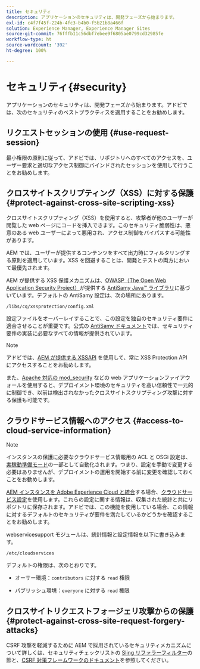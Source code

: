 ```yaml
---
title: セキュリティ
description: アプリケーションのセキュリティは、開発フェーズから始まります。
exl-id: c4f7f45f-224b-4fc3-b4b0-f5b21b8a466f
solution: Experience Manager, Experience Manager Sites
source-git-commit: 76fffb11c56dbf7ebee9f6805ae0799cd32985fe
workflow-type: ht
source-wordcount: '392'
ht-degree: 100%

---
```


# セキュリティ{#security}

アプリケーションのセキュリティは、開発フェーズから始まります。アドビでは、次のセキュリティのベストプラクティスを適用することをお勧めします。

## リクエストセッションの使用 {#use-request-session}

最小権限の原則に従って、アドビでは、リポジトリへのすべてのアクセスを、ユーザー要求と適切なアクセス制御にバインドされたセッションを使用して行うことをお勧めします。

## クロスサイトスクリプティング（XSS）に対する保護 {#protect-against-cross-site-scripting-xss}

クロスサイトスクリプティング（XSS）を使用すると、攻撃者が他のユーザーが閲覧した web ページにコードを挿入できます。このセキュリティ脆弱性は、悪意のある web ユーザーによって悪用され、アクセス制御をバイパスする可能性があります。

AEM では、ユーザーが提供するコンテンツをすべて出力時にフィルタリングする原則を適用しています。XSS を回避することは、開発とテストの両方において最優先されます。

AEM が提供する XSS 保護メカニズムは、[OWASP（The Open Web Application Security Project）](https://owasp.org/)が提供する [AntiSamy Java™ ライブラリ](https://wiki.owasp.org/index.php/Category:OWASP_AntiSamy_Project)に基づいています。デフォルトの AntiSamy 設定は、次の場所にあります。

`/libs/cq/xssprotection/config.xml`

設定ファイルをオーバーレイすることで、この設定を独自のセキュリティ要件に適合させることが重要です。公式の [AntiSamy ドキュメント](https://wiki.owasp.org/index.php/Category:OWASP_AntiSamy_Project)では、セキュリティ要件の実装に必要なすべての情報が提供されています。

>[!NOTE]
>
>アドビでは、[AEM が提供する XSSAPI](https://developer.adobe.com/experience-manager/reference-materials/6-5/javadoc/com/adobe/granite/xss/XSSAPI.html) を使用して、常に XSS Protection API にアクセスすることをお勧めします。

また、[Apache 対応の mod_security](https://www.modsecurity.org) などの web アプリケーションファイアウォールを使用すると、デプロイメント環境のセキュリティを高い信頼性で一元的に制御でき、以前は検出されなかったクロスサイトスクリプティング攻撃に対する保護も可能です。

## クラウドサービス情報へのアクセス {#access-to-cloud-service-information}

>[!NOTE]
>
>インスタンスの保護に必要なクラウドサービス情報用の ACL と OSGi 設定は、[実稼動準備モード](/help/sites-administering/production-ready.md)の一部として自動化されます。つまり、設定を手動で変更する必要はありませんが、デプロイメントの運用を開始する前に変更を確認しておくことをお勧めします。

[AEM インスタンスを Adobe Experience Cloud と統合](/help/sites-administering/marketing-cloud.md)する場合、[クラウドサービス設定](/help/sites-developing/extending-cloud-config.md)を使用します。これらの設定に関する情報は、収集された統計と共にリポジトリに保存されます。アドビでは、この機能を使用している場合、この情報に対するデフォルトのセキュリティが要件を満たしているかどうかを確認することをお勧めします。

webservicesupport モジュールは、統計情報と設定情報を以下に書き込みます。

`/etc/cloudservices`

デフォルトの権限は、次のとおりです。

* オーサー環境：`contributors` に対する `read` 権限

* パブリッシュ環境：`everyone` に対する `read` 権限

## クロスサイトリクエストフォージェリ攻撃からの保護 {#protect-against-cross-site-request-forgery-attacks}

CSRF 攻撃を軽減するために AEM で採用されているセキュリティメカニズムについて詳しくは、セキュリティチェックリストの [Sling リファラーフィルター](/help/sites-administering/security-checklist.md#protect-against-cross-site-request-forgery)の節と、[CSRF 対策フレームワークのドキュメント](/help/sites-developing/csrf-protection.md)を参照してください。
